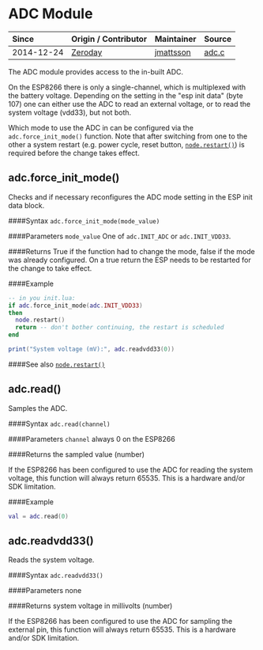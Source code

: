 # ADC Module
| Since  | Origin / Contributor  | Maintainer  | Source  |
| :----- | :-------------------- | :---------- | :------ |
| 2014-12-24 | [Zeroday](https://github.com/funshine) | [jmattsson](https://github.com/jmattsson) | [adc.c](../../app/modules/adc.c)|

The ADC module provides access to the in-built ADC.

On the ESP8266 there is only a single-channel, which is multiplexed with the battery voltage. Depending on the setting in the "esp init data" (byte 107) one can either use the ADC to read an external voltage, or to read the system voltage (vdd33), but not both.

Which mode to use the ADC in can be configured via the `adc.force_init_mode()` function. Note that after switching from one to the other a system restart (e.g. power cycle, reset button, [`node.restart()`](node.md#noderestart)) is required before the change takes effect.

## adc.force_init_mode()

Checks and if necessary reconfigures the ADC mode setting in the ESP init data block.

####Syntax
`adc.force_init_mode(mode_value)`

####Parameters
`mode_value` One of `adc.INIT_ADC` or `adc.INIT_VDD33`.

####Returns
True if the function had to change the mode, false if the mode was already configured. On a true return the ESP needs to be restarted for the change to take effect.

####Example
```lua
-- in you init.lua:
if adc.force_init_mode(adc.INIT_VDD33)
then
  node.restart()
  return -- don't bother continuing, the restart is scheduled
end

print("System voltage (mV):", adc.readvdd33(0))
```

####See also
[`node.restart()`](node.md#noderestart)

## adc.read()

Samples the ADC.

####Syntax
`adc.read(channel)`

####Parameters
`channel` always 0 on the ESP8266

####Returns
the sampled value (number)

If the ESP8266 has been configured to use the ADC for reading the system voltage, this function will always return 65535. This is a hardware and/or SDK limitation.

####Example
```lua
val = adc.read(0)
```

## adc.readvdd33()

Reads the system voltage.

####Syntax
`adc.readvdd33()`

####Parameters
none

####Returns
system voltage in millivolts (number)

If the ESP8266 has been configured to use the ADC for sampling the external pin, this function will always return 65535. This is a hardware and/or SDK limitation.
